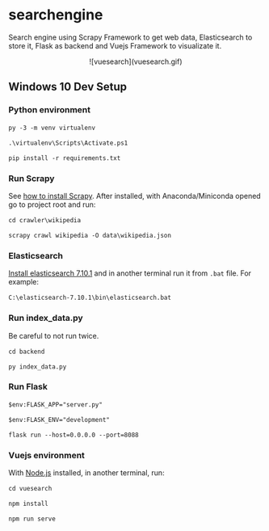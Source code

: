 # searchengine
Search engine using Scrapy Framework to get web data, Elasticsearch to store it, Flask as backend and Vuejs Framework to visualizate it.

<p align="center">
    ![vuesearch](vuesearch.gif)
</p>

## Windows 10 Dev Setup

### Python environment
```
py -3 -m venv virtualenv
```
```
.\virtualenv\Scripts\Activate.ps1
```
```
pip install -r requirements.txt
```

### Run Scrapy
See [how to install Scrapy](https://docs.scrapy.org/en/latest/intro/install.html). After installed, with Anaconda/Miniconda opened go to project root and run:
```
cd crawler\wikipedia
```
```
scrapy crawl wikipedia -O data\wikipedia.json
```

### Elasticsearch
[Install elasticsearch 7.10.1](https://www.elastic.co/guide/en/elasticsearch/reference/7.10/install-elasticsearch.html) and in another terminal run it from `.bat` file. For example:
```
C:\elasticsearch-7.10.1\bin\elasticsearch.bat
```

### Run index_data.py
Be careful to not run twice.
```
cd backend
```
```
py index_data.py
```

### Run Flask
```
$env:FLASK_APP="server.py"
```
```
$env:FLASK_ENV="development"
```
```
flask run --host=0.0.0.0 --port=8088
```

### Vuejs environment
With [Node.js](https://nodejs.org/) installed, in another terminal, run: 
```
cd vuesearch
```
```
npm install
```
```
npm run serve
```





